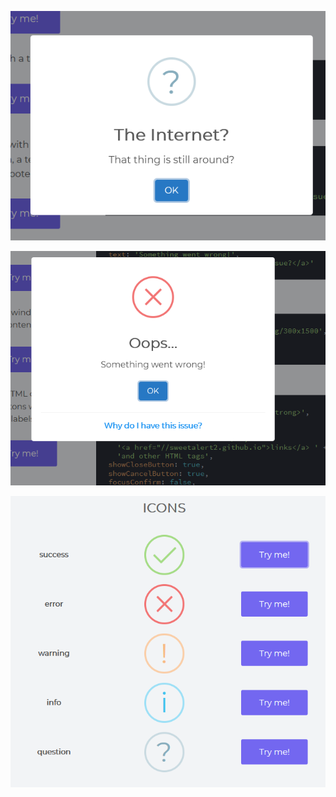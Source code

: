 ![Screenshot from 2020-08-06 23-23-06](https://github.com/sobuz80/sweetalert2/blob/master/Screenshot_7.png)

![Screenshot from 2020-08-06 23-23-06](https://github.com/sobuz80/sweetalert2/blob/master/Screenshot_6.png)

![Screenshot from 2020-08-06 23-23-06](https://github.com/sobuz80/sweetalert2/blob/master/Screenshot_5.png)
